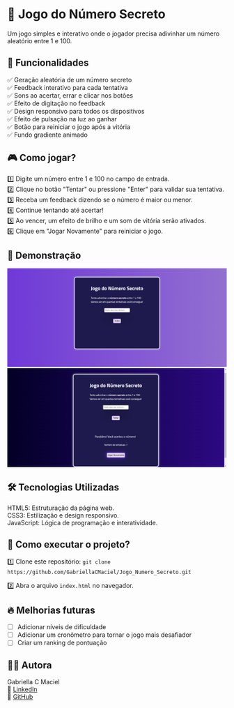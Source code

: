 # 🎲 Jogo do Número Secreto
 Um jogo simples e interativo onde o jogador precisa adivinhar um número aleatório entre 1 e 100.

## 📌 Funcionalidades
✅ Geração aleatória de um número secreto  
✅ Feedback interativo para cada tentativa  
✅ Sons ao acertar, errar e clicar nos botões    
✅ Efeito de digitação no feedback  
✅ Design responsivo para todos os dispositivos  
✅ Efeito de pulsação na luz ao ganhar  
✅ Botão para reiniciar o jogo após a vitória  
✅ Fundo gradiente animado

## 🎮 Como jogar?
1️⃣ Digite um número entre 1 e 100 no campo de entrada.  
2️⃣ Clique no botão "Tentar" ou pressione "Enter" para validar sua tentativa.  
3️⃣ Receba um feedback dizendo se o número é maior ou menor.  
4️⃣ Continue tentando até acertar!  
5️⃣ Ao vencer, um efeito de brilho e um som de vitória serão ativados.  
6️⃣ Clique em "Jogar Novamente" para reiniciar o jogo.  

## 📸 Demonstração
<img src="src/images/telaInicial.png" width="600px">  
<img src="src/images/telaVitoria.png" width="600px">    

## 🛠️ Tecnologias Utilizadas
HTML5: Estruturação da página web.  
CSS3: Estilização e design responsivo.  
JavaScript: Lógica de programação e interatividade.

## 🚀 Como executar o projeto?
1️⃣ Clone este repositório:
`git clone https://github.com/GabriellaCMaciel/Jogo_Numero_Secreto.git`

2️⃣  Abra o arquivo `index.html` no navegador.

## 🔥 Melhorias futuras
 - [ ] Adicionar níveis de dificuldade
 - [ ] Adicionar um cronômetro para tornar o jogo mais desafiador
 - [ ] Criar um ranking de pontuação
## 👩‍💻 Autora
Gabriella C Maciel  
🔗 [LinkedIn](https://www.linkedin.com/in/gabriellacmaciel/)  
🐙 [GitHub](https://github.com/GabriellaCMaciel)  
